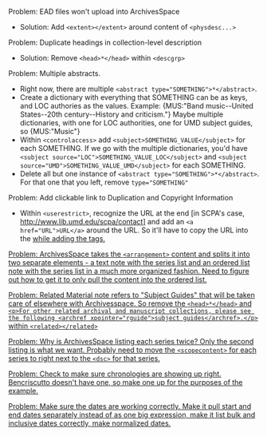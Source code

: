 Problem: EAD files won't upload into ArchivesSpace
  * Solution: Add ```<extent></extent>``` around content of ```<physdesc...>```

Problem: Duplicate headings in collection-level description
  * Solution: Remove ```<head>*</head>``` within ```<descgrp>```

Problem: Multiple abstracts.
  * Right now, there are multiple ```<abstract type="SOMETHING">*</abstract>```.
  *  Create a dictionary with everything that SOMETHING can be as keys, and LOC authories as the values. Example: {MUS:"Band music--United States--20th century--History and criticism."} Maybe multiple dictionaries, with one for LOC authorities, one for UMD subject guides, so {MUS:"Music"}
  *  Within ```<controlaccess>``` add ```<subject>SOMETHING_VALUE</subject>``` for each SOMETHING. If we go with the multiple dictionaries, you'd have ```<subject source="LOC">SOMETHING_VALUE_LOC</subject>``` and ```<subject source="UMD">SOMETHING_VALUE_UMD</subject>``` for each SOMETHING.
  *  Delete all but one instance of ```<abstract type="SOMETHING">*</abstract>```. For that one that you left, remove ```type="SOMETHING"```
  
Problem: Add clickable link to Duplication and Copyright Information
  * Within ```<userestrict>```, recognize the URL at the end [in SCPA's case, http://www.lib.umd.edu/scpa/contact] and add an ```<a href="URL">URL</a>``` around the URL. So it'll have to copy the URL into the <a href> while adding the tags.

Problem: ArchivesSpace takes the ```<arrangement>``` content and splits it into two separate elements - a text note with the series list and an ordered list note with the series list in a much more organized fashion. Need to figure out how to get it to only pull the content into the ordered list.

Problem: Related Material note refers to "Subject Guides" that will be taken care of elsewhere with Archivesspace. So remove the ```<head>*</head>``` and ```<p>For other related archival and manuscript collections, please see the following <archref xpointer="rguide">subject guides</archref>.</p>``` within ```<related></related>```

Problem: Why is ArchivesSpace listing each series twice? Only the second listing is what we want. Probably need to move the ```<scopecontent>``` for each series to right next to the ```<dsc>``` for that series.

Problem: Check to make sure chronologies are showing up right. Bencriscutto doesn't have one, so make one up for the purposes of the example.

Problem: Make sure the dates are working correctly. Make it pull start and end dates separately instead of as one big expression, make it list bulk and inclusive dates correctly, make normalized dates.
